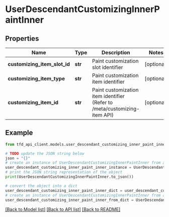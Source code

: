 # UserDescendantCustomizingInnerPaintInner


## Properties

Name | Type | Description | Notes
------------ | ------------- | ------------- | -------------
**customizing_item_slot_id** | **str** | Paint customization slot identifier | [optional] 
**customizing_item_type** | **str** | Paint customization item identifier | [optional] 
**customizing_item_id** | **str** | Paint customization item identifier (Refer to /meta/customizing-item API) | [optional] 

## Example

```python
from tfd_api_client.models.user_descendant_customizing_inner_paint_inner import UserDescendantCustomizingInnerPaintInner

# TODO update the JSON string below
json = "{}"
# create an instance of UserDescendantCustomizingInnerPaintInner from a JSON string
user_descendant_customizing_inner_paint_inner_instance = UserDescendantCustomizingInnerPaintInner.from_json(json)
# print the JSON string representation of the object
print(UserDescendantCustomizingInnerPaintInner.to_json())

# convert the object into a dict
user_descendant_customizing_inner_paint_inner_dict = user_descendant_customizing_inner_paint_inner_instance.to_dict()
# create an instance of UserDescendantCustomizingInnerPaintInner from a dict
user_descendant_customizing_inner_paint_inner_from_dict = UserDescendantCustomizingInnerPaintInner.from_dict(user_descendant_customizing_inner_paint_inner_dict)
```
[[Back to Model list]](../README.md#documentation-for-models) [[Back to API list]](../README.md#documentation-for-api-endpoints) [[Back to README]](../README.md)


